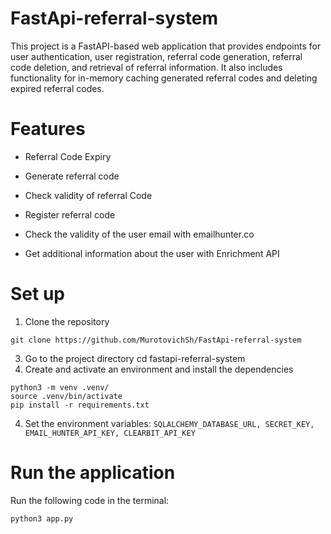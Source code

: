 # FastApi-referral-system

This project is a FastAPI-based web application that provides endpoints for user authentication, user registration, referral code generation, referral code deletion, and retrieval of referral information. It also includes functionality for in-memory caching generated referral codes and deleting expired referral codes.

# Features
 * Referral Code Expiry
 
 * Generate referral code
 
 * Check validity of referral Code
 
 * Register referral code
 
 * Check the validity of the user email with emailhunter.co
 
 * Get additional information about the user with Enrichment API


# Set up

1) Clone the repository
```
git clone https://github.com/MurotovichSh/FastApi-referral-system
```
3) Go to the project directory
cd fastapi-referral-system
4) Create and activate an environment and install the dependencies

```
python3 -m venv .venv/
source .venv/bin/activate
pip install -r requirements.txt
```
4) Set the environment variables:
   ``
   SQLALCHEMY_DATABASE_URL,
   SECRET_KEY,
   EMAIL_HUNTER_API_KEY,
   CLEARBIT_API_KEY
   ``
# Run the application

Run the following code in the terminal:
```
python3 app.py
```
